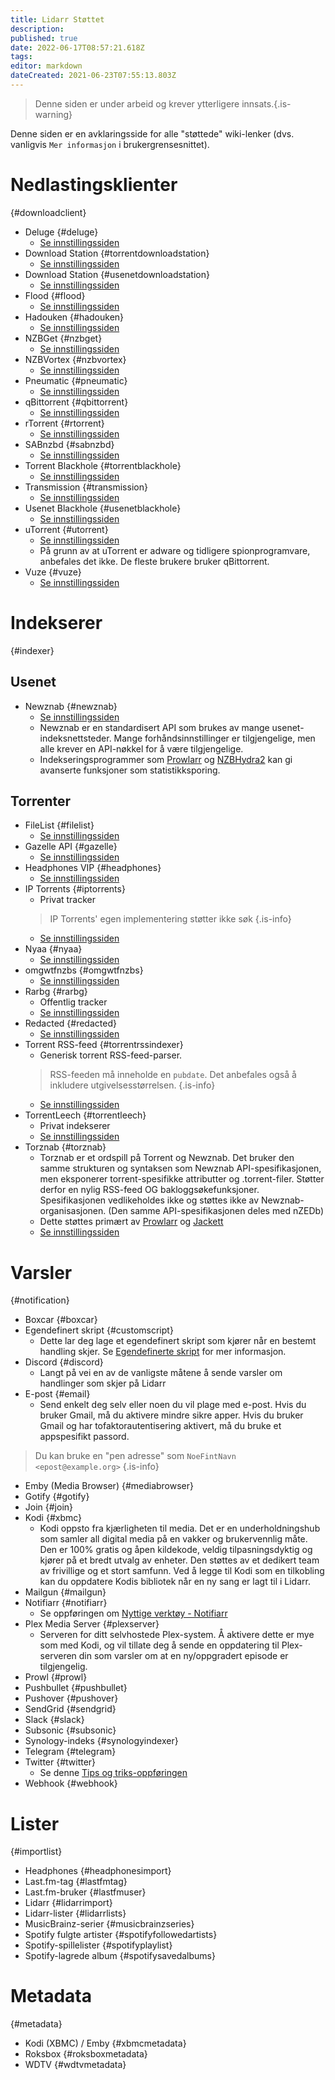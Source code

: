 ```yaml
---
title: Lidarr Støttet
description: 
published: true
date: 2022-06-17T08:57:21.618Z
tags: 
editor: markdown
dateCreated: 2021-06-23T07:55:13.803Z
---
```


> Denne siden er under arbeid og krever ytterligere innsats.{.is-warning}

Denne siden er en avklaringsside for alle "støttede" wiki-lenker (dvs. vanligvis `Mer informasjon` i brukergrensesnittet).

# Nedlastingsklienter

{#downloadclient}

- Deluge {#deluge}
  - [Se innstillingssiden](/lidarr/settings#download-clients)
- Download Station {#torrentdownloadstation}
  - [Se innstillingssiden](/lidarr/settings#download-clients)
- Download Station {#usenetdownloadstation}
  - [Se innstillingssiden](/lidarr/settings#download-clients)
- Flood {#flood}
  - [Se innstillingssiden](/lidarr/settings#download-clients)
- Hadouken {#hadouken}
  - [Se innstillingssiden](/lidarr/settings#download-clients)
- NZBGet {#nzbget}
  - [Se innstillingssiden](/lidarr/settings#download-clients)
- NZBVortex {#nzbvortex}
  - [Se innstillingssiden](/lidarr/settings#download-clients)
- Pneumatic {#pneumatic}
  - [Se innstillingssiden](/lidarr/settings#download-clients)
- qBittorrent {#qbittorrent}
  - [Se innstillingssiden](/lidarr/settings#download-clients)
- rTorrent {#rtorrent}
  - [Se innstillingssiden](/lidarr/settings#download-clients)
- SABnzbd {#sabnzbd}
  - [Se innstillingssiden](/lidarr/settings#download-clients)
- Torrent Blackhole {#torrentblackhole}
  - [Se innstillingssiden](/lidarr/settings#download-clients)
- Transmission {#transmission}
  - [Se innstillingssiden](/lidarr/settings#download-clients)
- Usenet Blackhole {#usenetblackhole}
  - [Se innstillingssiden](/lidarr/settings#download-clients)
- uTorrent {#utorrent}
  - [Se innstillingssiden](/lidarr/settings#download-clients)
  - På grunn av at uTorrent er adware og tidligere spionprogramvare, anbefales det ikke. De fleste brukere bruker qBittorrent.
- Vuze {#vuze}
  - [Se innstillingssiden](/lidarr/settings#download-clients)

# Indekserer

{#indexer}

## Usenet

- Newznab {#newznab}
  - [Se innstillingssiden](/lidarr/settings#indexer-settings)
  - Newznab er en standardisert API som brukes av mange usenet-indeksnettsteder. Mange forhåndsinnstillinger er tilgjengelige, men alle krever en API-nøkkel for å være tilgjengelige.
  - Indekseringsprogrammer som [Prowlarr](/prowlarr) og [NZBHydra2](https://github.com/theotherp/nzbhydra2) kan gi avanserte funksjoner som statistikksporing.

## Torrenter

- FileList {#filelist}
  - [Se innstillingssiden](/lidarr/settings#indexer-settings)
- Gazelle API {#gazelle}
  - [Se innstillingssiden](/lidarr/settings#indexer-settings)
- Headphones VIP {#headphones}
  - [Se innstillingssiden](/lidarr/settings#indexer-settings)
- IP Torrents {#iptorrents}
  - Privat tracker
  > IP Torrents' egen implementering støtter ikke søk {.is-info}
  - [Se innstillingssiden](/lidarr/settings#indexer-settings)
- Nyaa {#nyaa}
  - [Se innstillingssiden](/lidarr/settings#indexer-settings)
- omgwtfnzbs {#omgwtfnzbs}
  - [Se innstillingssiden](/lidarr/settings#indexer-settings)
- Rarbg {#rarbg}
  - Offentlig tracker
  - [Se innstillingssiden](/lidarr/settings#indexer-settings)
- Redacted {#redacted}
  - [Se innstillingssiden](/lidarr/settings#indexer-settings)
- Torrent RSS-feed {#torrentrssindexer}
  - Generisk torrent RSS-feed-parser.
  > RSS-feeden må inneholde en `pubdate`. Det anbefales også å inkludere utgivelsesstørrelsen.
  {.is-info}
  - [Se innstillingssiden](/lidarr/settings#indexer-settings)
- TorrentLeech {#torrentleech}
  - Privat indekserer
  - [Se innstillingssiden](/lidarr/settings#indexer-settings)
- Torznab {#torznab}
  - Torznab er et ordspill på Torrent og Newznab. Det bruker den samme strukturen og syntaksen som Newznab API-spesifikasjonen, men eksponerer torrent-spesifikke attributter og .torrent-filer. Støtter derfor en nylig RSS-feed OG bakloggsøkefunksjoner. Spesifikasjonen vedlikeholdes ikke og støttes ikke av Newznab-organisasjonen. (Den samme API-spesifikasjonen deles med nZEDb)
  - Dette støttes primært av [Prowlarr](/prowlarr) og [Jackett](https://github.com/Jackett/Jackett)
  - [Se innstillingssiden](/lidarr/settings#indexer-settings)

# Varsler

{#notification}

- Boxcar {#boxcar}
- Egendefinert skript {#customscript}
  - Dette lar deg lage et egendefinert skript som kjører når en bestemt handling skjer. Se [Egendefinerte skript](/lidarr/custom-scripts) for mer informasjon.
- Discord {#discord}
  - Langt på vei en av de vanligste måtene å sende varsler om handlinger som skjer på Lidarr
- E-post {#email}
  - Send enkelt deg selv eller noen du vil plage med e-post. Hvis du bruker Gmail, må du aktivere mindre sikre apper. Hvis du bruker Gmail og har tofaktorautentisering aktivert, må du bruke et appspesifikt passord.

 > Du kan bruke en "pen adresse" som `NoeFintNavn <epost@example.org>` {.is-info}

- Emby (Media Browser) {#mediabrowser}
- Gotify {#gotify}
- Join {#join}
- Kodi {#xbmc}
  - Kodi oppsto fra kjærligheten til media. Det er en underholdningshub som samler all digital media på en vakker og brukervennlig måte. Den er 100% gratis og åpen kildekode, veldig tilpasningsdyktig og kjører på et bredt utvalg av enheter. Den støttes av et dedikert team av frivillige og et stort samfunn. Ved å legge til Kodi som en tilkobling kan du oppdatere Kodis bibliotek når en ny sang er lagt til i Lidarr.
- Mailgun {#mailgun}
- Notifiarr {#notifiarr}
  - Se oppføringen om [Nyttige verktøy - Notifiarr](/useful-tools#notifiarr-fka-discord-notifier)
- Plex Media Server {#plexserver}
  - Serveren for ditt selvhostede Plex-system. Å aktivere dette er mye som med Kodi, og vil tillate deg å sende en oppdatering til Plex-serveren din som varsler om at en ny/oppgradert episode er tilgjengelig.
- Prowl {#prowl}
- Pushbullet {#pushbullet}
- Pushover {#pushover}
- SendGrid {#sendgrid}
- Slack {#slack}
- Subsonic {#subsonic}
- Synology-indeks {#synologyindexer}
- Telegram {#telegram}
- Twitter {#twitter}
  - Se denne [Tips og triks-oppføringen](/useful-tools#twitter)
- Webhook {#webhook}

# Lister

{#importlist}

- Headphones {#headphonesimport}
- Last.fm-tag {#lastfmtag}
- Last.fm-bruker {#lastfmuser}
- Lidarr {#lidarrimport}
- Lidarr-lister {#lidarrlists}
- MusicBrainz-serier {#musicbrainzseries}
- Spotify fulgte artister {#spotifyfollowedartists}
- Spotify-spillelister {#spotifyplaylist}
- Spotify-lagrede album {#spotifysavedalbums}

# Metadata

{#metadata}

- Kodi (XBMC) / Emby {#xbmcmetadata}
- Roksbox {#roksboxmetadata}
- WDTV {#wdtvmetadata}